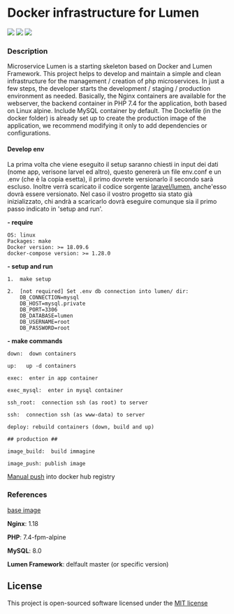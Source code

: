 # Docker infrastructure for Lumen 

![](https://img.shields.io/badge/version-1.0.0-green.svg)
![](https://img.shields.io/badge/docker--compose-build-blue.svg)
![](https://img.shields.io/badge/docker-build-blue.svg)

### Description

Microservice Lumen is a starting skeleton based on Docker and Lumen Framework. This project helps to develop and maintain a simple and clean infrastructure for the management / creation of php microservices. In just a few steps, the developer starts the development / staging / production environment as needed.
Basically, the Nginx containers are available for the webserver, the backend container in PHP 7.4 for the application, both based on Linux alpine. Include MySQL container by default.
The Dockefile (in the docker folder) is already set up to create the production image of the application, we recommend modifying it only to add dependencies or configurations.

#### Develop env

La prima volta che viene eseguito il setup saranno chiesti in input dei dati (nome app, verisone larvel ed altro), questo genererà un file env.conf e un .env (che è la copia esetta), il primo dovrete versionarlo il secondo sarà escluso. Inoltre verrà scaricato il codice sorgente [laravel/lumen](https://github.com/laravel/lumen/), anche'esso dovrà essere versionato. Nel caso il vostro progetto sia stato già inizializzato, chi andrà a scaricarlo dovrà eseguire comunque sia il primo passo indicato in 'setup and run'.

**- require**
    
    OS: linux
    Packages: make
    Docker version: >= 18.09.6
    docker-compose version: >= 1.28.0

**- setup and run**

    1.  make setup

    2.  [not required] Set .env db connection into lumen/ dir:
        DB_CONNECTION=mysql
        DB_HOST=mysql.private
        DB_PORT=3306
        DB_DATABASE=lumen
        DB_USERNAME=root
        DB_PASSWORD=root
    
    
**- make commands**

    down:  down containers

    up:   up -d containers

    exec:  enter in app container

    exec_mysql:  enter in mysql container

    ssh_root:  connection ssh (as root) to server

    ssh:  connection ssh (as www-data) to server

    deploy: rebuild containers (down, build and up)

    ## production ##

    image_build:  build immagine

    image_push: publish image


[Manual push](https://docs.docker.com/engine/reference/commandline/push/) into docker hub registry

### References 
    
[base image](https://hub.docker.com/r/fabriziocaf/lumen)

**Nginx**: 1.18

**PHP**: 7.4-fpm-alpine

**MySQL**: 8.0

**Lumen Framework**: delfault master (or specific version)

## License

This project is open-sourced software licensed under the [MIT license](http://opensource.org/licenses/MIT)
